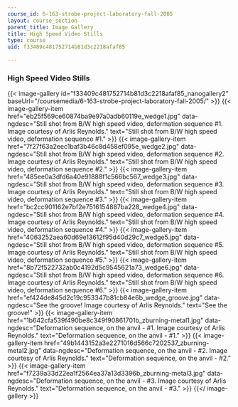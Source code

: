 ```yaml
---
course_id: 6-163-strobe-project-laboratory-fall-2005
layout: course_section
parent_title: Image Gallery
title: High Speed Video Stills
type: course
uid: f33409c481752714b81d3c2218afaf85

---
```


### High Speed Video Stills
{{< image-gallery id="f33409c481752714b81d3c2218afaf85_nanogallery2" baseUrl="/coursemedia/6-163-strobe-project-laboratory-fall-2005/" >}}
{{< image-gallery-item href="eb25f569ce60874ba9e97a0adb60119e_wedge1.jpg" data-ngdesc="Still shot from B/W high speed video, deformation sequence #1. Image courtesy of Arlis Reynolds." text="Still shot from B/W high speed video, deformation sequence #1." >}}
{{< image-gallery-item href="7f27f63a2eec1baf3b46c8d458ef095e_wedge2.jpg" data-ngdesc="Still shot from B/W high speed video, deformation sequence #2. Image courtesy of Arlis Reynolds." text="Still shot from B/W high speed video, deformation sequence #2." >}}
{{< image-gallery-item href="485ee0a3dfd6a40e91888f1c566bc567_wedge3.jpg" data-ngdesc="Still shot from B/W high speed video, deformation sequence #3. Image courtesy of Arlis Reynolds." text="Still shot from B/W high speed video, deformation sequence #3." >}}
{{< image-gallery-item href="bc2cc901162e7bf2e7516154887ba228_wedge4.jpg" data-ngdesc="Still shot from B/W high speed video, deformation sequence #4. Image courtesy of Arlis Reynolds." text="Still shot from B/W high speed video, deformation sequence #4." >}}
{{< image-gallery-item href="4063252aea60d69e13612f95d40d29c7_wedge5.jpg" data-ngdesc="Still shot from B/W high speed video, deformation sequence #5. Image courtesy of Arlis Reynolds." text="Still shot from B/W high speed video, deformation sequence #5." >}}
{{< image-gallery-item href="8b72f522732ab0c4192d5c9545621a73_wedge6.jpg" data-ngdesc="Still shot from B/W high speed video, deformation sequence #6. Image courtesy of Arlis Reynolds." text="Still shot from B/W high speed video, deformation sequence #6." >}}
{{< image-gallery-item href="ef424de845d2c19c953347b81cb84e6b_wedge_groove.jpg" data-ngdesc="See the groove! Image courtesy of Arlis Reynolds." text="See the groove!" >}}
{{< image-gallery-item href="1b642cfa539f490be8c349f90861701b_zburning-metal1.jpg" data-ngdesc="Deformation sequence, on the anvil - #1. Image courtesy of Arlis Reynolds." text="Deformation sequence, on the anvil - #1." >}}
{{< image-gallery-item href="49b1443152a3e2271016d566c7202537_zburning-metal2.jpg" data-ngdesc="Deformation sequence, on the anvil - #2. Image courtesy of Arlis Reynolds." text="Deformation sequence, on the anvil - #2." >}}
{{< image-gallery-item href="f7239a33d22ea1f2564ea37a13d3396b_zburning-metal3.jpg" data-ngdesc="Deformation sequence, on the anvil - #3. Image courtesy of Arlis Reynolds." text="Deformation sequence, on the anvil - #3." >}}
{{</ image-gallery >}}